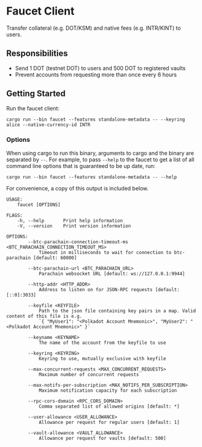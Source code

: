 # Faucet Client

Transfer collateral (e.g. DOT/KSM) and native fees (e.g. INTR/KINT) to users.

## Responsibilities

- Send 1 DOT (testnet DOT) to users and 500 DOT to registered vaults
- Prevent accounts from requesting more than once every 6 hours

## Getting Started

Run the faucet client:

```
cargo run --bin faucet --features standalone-metadata -- --keyring alice --native-currency-id INTR
```

### Options

When using cargo to run this binary, arguments to cargo and the binary are separated by `--`. For example, to pass `--help` to the faucet to get a list of all command line options that is guaranteed to be up date, run:

```
cargo run --bin faucet --features standalone-metadata -- --help
```

For convenience, a copy of this output is included below.

```
USAGE:
    faucet [OPTIONS]

FLAGS:
    -h, --help       Print help information
    -V, --version    Print version information

OPTIONS:
        --btc-parachain-connection-timeout-ms <BTC_PARACHAIN_CONNECTION_TIMEOUT_MS>
            Timeout in milliseconds to wait for connection to btc-parachain [default: 60000]

        --btc-parachain-url <BTC_PARACHAIN_URL>
            Parachain websocket URL [default: ws://127.0.0.1:9944]

        --http-addr <HTTP_ADDR>
            Address to listen on for JSON-RPC requests [default: [::0]:3033]

        --keyfile <KEYFILE>
            Path to the json file containing key pairs in a map. Valid content of this file is e.g.
            `{ "MyUser1": "<Polkadot Account Mnemonic>", "MyUser2": "<Polkadot Account Mnemonic>" }`

        --keyname <KEYNAME>
            The name of the account from the keyfile to use

        --keyring <KEYRING>
            Keyring to use, mutually exclusive with keyfile

        --max-concurrent-requests <MAX_CONCURRENT_REQUESTS>
            Maximum number of concurrent requests

        --max-notifs-per-subscription <MAX_NOTIFS_PER_SUBSCRIPTION>
            Maximum notification capacity for each subscription

        --rpc-cors-domain <RPC_CORS_DOMAIN>
            Comma separated list of allowed origins [default: *]

        --user-allowance <USER_ALLOWANCE>
            Allowance per request for regular users [default: 1]

        --vault-allowance <VAULT_ALLOWANCE>
            Allowance per request for vaults [default: 500]
```
